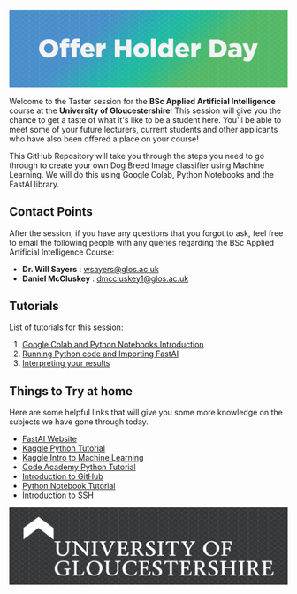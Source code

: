 ![Tasterheader](IMG-All/tasterheader.png)

Welcome to the Taster session for the **BSc Applied Artificial Intelligence** course at the **University of Gloucestershire**! This session will give you the chance to get a taste of what it's like to be a student here.
You'll be able to meet some of your future lecturers, current students and other applicants who have also been offered a place on your course!

This GitHub Repository will take you through the steps you need to go through to create your own Dog Breed Image classifier using Machine Learning.
We will do this using Google Colab, Python Notebooks and the FastAI library.

## Contact Points
After the session, if you have any questions that you forgot to ask, feel free to email the following people with any queries regarding the BSc Applied Artificial Intelligence Course:

- **Dr. Will Sayers** : [wsayers@glos.ac.uk](mailto:wsayers@glos.ac.uk)
- **Daniel McCluskey** : [dmccluskey1@glos.ac.uk](mailto:dmccluskey1@glos.ac.uk)

## Tutorials
List of tutorials for this session:

1. [Google Colab and Python Notebooks Introduction](Tutorial-1-GoogleCollab.md)
3. [Running Python code and Importing FastAI](Tutorial-2-RunningSomeCode.md)
4. [Interpreting your results](Tutorial-3-LearningFromOurData.md)

## Things to Try at home
Here are some helpful links that will give you some more knowledge on the subjects we have gone through today.

- [FastAI Website](https://www.fast.ai/)
- [Kaggle Python Tutorial](https://www.kaggle.com/learn/python)
- [Kaggle Intro to Machine Learning](https://www.kaggle.com/learn/intro-to-machine-learning)
- [Code Academy Python Tutorial](https://www.codecademy.com/catalog/language/python)
- [Introduction to GitHub](https://guides.github.com/activities/hello-world/)
- [Python Notebook Tutorial](https://www.dataquest.io/blog/jupyter-notebook-tutorial/)
- [Introduction to SSH](https://www.hostinger.co.uk/tutorials/ssh-tutorial-how-does-ssh-work)

![Tasterheader](IMG-All/uoglogo.png)
